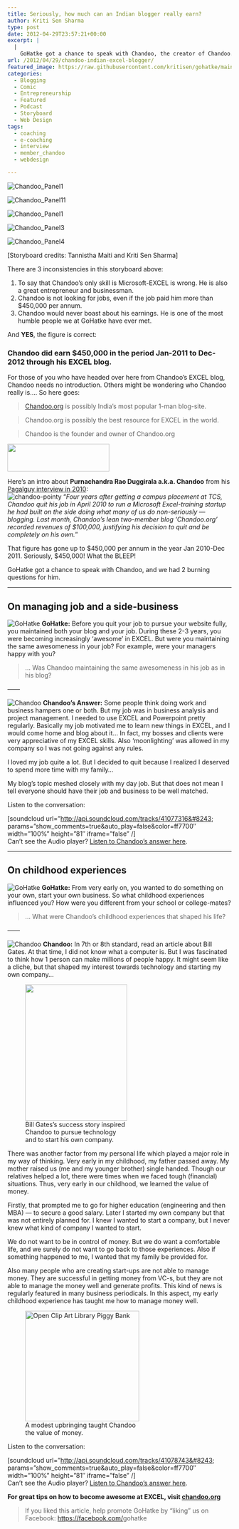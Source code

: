 ```yaml
---
title: Seriously, how much can an Indian blogger really earn?
author: Kriti Sen Sharma
type: post
date: 2012-04-29T23:57:21+00:00
excerpt: |
  |
    GoHatke got a chance to speak with Chandoo, the creator of Chandoo.org ---  possibly the best resource for EXCEL in the world. We learned about the staggering revenue of his website. But most of all we were humbled by his modesty and down to earth nature. We had 2 burning questions for him, about how he managed a job and his website simultaneously, and about his childhood experiences. Read on and listen to the audio excerpts.
url: /2012/04/29/chandoo-indian-excel-blogger/
featured_image: https://raw.githubusercontent.com/kritisen/gohatke/main/content/images/2012/04/chandoo_panel1.png
categories:
  - Blogging
  - Comic
  - Entrepreneurship
  - Featured
  - Podcast
  - Storyboard
  - Web Design
tags:
  - coaching
  - e-coaching
  - interview
  - member_chandoo
  - webdesign

---
```

![Chandoo_Panel1](https://raw.githubusercontent.com/kritisen/gohatke/main/content/images/2012/04/chandoo_panel1.png)

![Chandoo_Panel11](https://raw.githubusercontent.com/kritisen/gohatke/main/content/images/2012/04/chandoo_panel11.png)

![Chandoo_Panel1](https://raw.githubusercontent.com/kritisen/gohatke/main/content/images/2012/04/chandoo_panel1.png)

![Chandoo_Panel3](https://raw.githubusercontent.com/kritisen/gohatke/main/content/images/2012/04/chandoo_panel3.png)

![Chandoo_Panel4](https://raw.githubusercontent.com/kritisen/gohatke/main/content/images/2012/04/chandoo_panel4.png)

[Storyboard credits: Tannistha Maiti and Kriti Sen Sharma]

There are 3 inconsistencies in this storyboard above:

  1. To say that Chandoo&#8217;s only skill is Microsoft-EXCEL is wrong. He is also a great entrepreneur and businessman.
  2. Chandoo is not looking for jobs, even if the job paid him more than $450,000 per annum.
  3. Chandoo would never boast about his earnings. He is one of the most humble people we at GoHatke have ever met.

And **YES**, the figure is correct:

### Chandoo did earn $450,000 in the period Jan-2011 to Dec-2012 through his EXCEL blog.

For those of you who have headed over here from Chandoo&#8217;s EXCEL blog, Chandoo needs no introduction. Others might be wondering who Chandoo really is&#8230;. So here goes:

> [Chandoo.org][1] is possibly India&#8217;s most popular 1-man blog-site.

> Chandoo.org is possibly the best resource for EXCEL in the world.

> Chandoo is the founder and owner of Chandoo.org

[<img loading="lazy" decoding="async" class="alignnone size-full wp-image-561" title="chandoo-blog-logo" src="https://raw.githubusercontent.com/kritisen/gohatke/main/content/images/2012/03/chandoo-blog-logo.png" alt="" width="229" height="62" />][1]

Here&#8217;s an intro about **Purnachandra Rao Duggirala a.k.a. Chandoo** from his [Pagalguy interview in 2010][2]:  
![chandoo-pointy](https://raw.githubusercontent.com/kritisen/gohatke/main/content/images/2012/04/chandoo-pointy-haired-dilbert-small-about-photo.jpg)
&#8220;_Four years after getting a campus placement at TCS, Chandoo quit his job in April 2010 to run a Microsoft Excel-training startup he had built on the side doing what many of us do non-seriously — blogging. Last month, Chandoo’s lean two-member blog ‘Chandoo.org’ recorded revenues of $100,000, justifying his decision to quit and be completely on his own._&#8221;

That figure has gone up to $450,000 per annum in the year Jan 2010-Dec 2011. Seriously, $450,000! What the BLEEP!

GoHatke got a chance to speak with Chandoo, and we had 2 burning questions for him.

* * *

## On managing job and a side-business

![GoHatke](https://raw.githubusercontent.com/kritisen/gohatke/main/content/images/2012/03/50283_109674419146236_439253393_n.jpg) **GoHatke:** Before you quit your job to pursue your website fully, you maintained both your blog and your job. During these 2-3 years, you were becoming increasingly &#8216;awesome&#8217; in EXCEL. But were you maintaining the same awesomeness in your job? For example, were your managers happy with you?

> &#8230; Was Chandoo maintaining the same awesomeness in his job as in his blog?

&#8212;&#8212;

![Chandoo](https://raw.githubusercontent.com/kritisen/gohatke/main/content/images/2012/03/chandoo.png) **Chandoo&#8217;s Answer:** Some people think doing work and business hampers one or both. But my job was in business analysis and project management. I needed to use EXCEL and Powerpoint pretty regularly. Basically my job motivated me to learn new things in EXCEL, and I would come home and blog about it&#8230; In fact, my bosses and clients were very appreciative of my EXCEL skills. Also &#8216;moonlighting&#8217; was allowed in my company so I was not going against any rules.

I loved my job quite a lot. But I decided to quit because I realized I deserved to spend more time with my family&#8230;

My blog&#8217;s topic meshed closely with my day job. But that does not mean I tell everyone should have their job and business to be well matched.

Listen to the conversation:

[soundcloud url=&#8221;http://api.soundcloud.com/tracks/41077316&#8243; params=&#8221;show\_comments=true&auto\_play=false&color=ff7700&#8243; width=&#8221;100%&#8221; height=&#8221;81&#8243; iframe=&#8221;false&#8221; /]  
Can&#8217;t see the Audio player? [Listen to Chandoo&#8217;s answer here][6].

* * *

## On childhood experiences

![GoHatke](https://raw.githubusercontent.com/kritisen/gohatke/main/content/images/2012/03/50283_109674419146236_439253393_n.jpg) **GoHatke:** From very early on, you wanted to do something on your own, start your own business. So what childhood experiences influenced you? How were you different from your school or college-mates?

> &#8230; What were Chandoo&#8217;s childhood experiences that shaped his life?

&#8212;&#8212;

![Chandoo](https://raw.githubusercontent.com/kritisen/gohatke/main/content/images/2012/03/chandoo.png) **Chandoo:** In 7th or 8th standard, read an article about Bill Gates. At that time, I did not know what a computer is. But I was fascinated to think how 1 person can make millions of people happy. It might seem like a cliche, but that shaped my interest towards technology and starting my own company&#8230;

<figure id="attachment_561" aria-describedby="caption-attachment-561" style="width: 229px" class="wp-caption aligncenter"><img loading="lazy" decoding="async" class="size-full wp-image-561 " title="chandoo-blog-logo" src="http://upload.wikimedia.org/wikipedia/commons/2/2a/Bill_Gates_in_WEF_%2C2007.jpg" alt="" width="229" height="306" /><figcaption id="caption-attachment-561" class="wp-caption-text">Bill Gates’s success story inspired Chandoo to pursue technology and to start his own company.</figcaption></figure>

There was another factor from my personal life which played a major role in my way of thinking. Very early in my childhood, my father passed away. My mother raised us (me and my younger brother) single handed. Though our relatives helped a lot, there were times when we faced tough (financial) situations. Thus, very early in our childhood, we learned the value of money.

Firstly, that prompted me to go for higher education (engineering and then MBA) &#8212; to secure a good salary. Later I started my own company but that was not entirely planned for. I knew I wanted to start a company, but I never knew what kind of company I wanted to start.

We do not want to be in control of money. But we do want a comfortable life, and we surely do not want to go back to those experiences. Also if something happened to me, I wanted that my family be provided for.

Also many people who are creating start-ups are not able to manage money. They are successful in getting money from VC-s, but they are not able to manage the money well and generate profits. This kind of news is regularly featured in many business periodicals. In this aspect, my early childhood experience has taught me how to manage money well.

<figure id="attachment_561" aria-describedby="caption-attachment-561" style="width: 256px" class="wp-caption aligncenter">  
<img loading="lazy" decoding="async" src="//upload.wikimedia.org/wikipedia/commons/thumb/b/b5/Open_Clip_Art_Library_Piggy_Bank.svg/256px-Open_Clip_Art_Library_Piggy_Bank.svg.png" alt="Open Clip Art Library Piggy Bank" width="256" height="248" /> <figcaption id="caption-attachment-561" class="wp-caption-text">A modest upbringing taught Chandoo the value of money.</figcaption></figure>

Listen to the conversation:

[soundcloud url=&#8221;http://api.soundcloud.com/tracks/41078743&#8243; params=&#8221;show\_comments=true&auto\_play=false&color=ff7700&#8243; width=&#8221;100%&#8221; height=&#8221;81&#8243; iframe=&#8221;false&#8221; /]  
Can&#8217;t see the Audio player? [Listen to Chandoo&#8217;s answer here][7].

**For great tips on how to become awesome at EXCEL, visit [chandoo.org][1]**

> If you liked this article, help promote GoHatke by &#8220;liking&#8221; us on Facebook: <a href="https://facebook.com/gohatke" rel="nofollow" target="_blank">https://facebook.com/<wbr>gohatke</wbr></a>

 [1]: http://chandoo.org
 [2]: http://www.pagalguy.com/2010/11/the-mba-who-quit-his-job-to-earn-100000-doing-excel-blogging/ "pagalguy interview"
 [3]: https://raw.githubusercontent.com/kritisen/gohatke/main/content/images/2012/04/chandoo-pointy-haired-dilbert-small-about-photo.jpg
 [4]: https://raw.githubusercontent.com/kritisen/gohatke/main/content/images/2012/03/50283_109674419146236_439253393_n.jpg
 [5]: https://raw.githubusercontent.com/kritisen/gohatke/main/content/images/2012/03/chandoo.png
 [6]: http://soundcloud.com/kritisen/interview-with-chandoo-q1
 [7]: http://soundcloud.com/kritisen/interview-with-chandoo-q2
